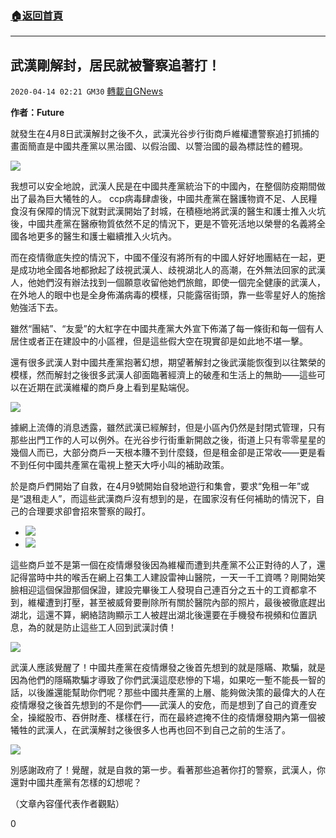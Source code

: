 ###  [:house:返回首頁](https://github.com/ourhimalayas/txt)
---

## 武漢剛解封，居民就被警察追著打！
`2020-04-14 02:21 GM30` [轉載自GNews](https://gnews.org/zh-hant/172238/)

**作者：Future**

就發生在4月8日武漢解封之後不久，武漢光谷步行街商戶維權遭警察追打抓捕的畫面簡直是中國共產黨以黑治國、以假治國、以警治國的最為標誌性的體現。

![](https://s3.amazonaws.com/gnews-media-offload/wp-content/uploads/2020/04/14020025/123edf-1.png)

我想可以安全地說，武漢人民是在中國共產黨統治下的中國內，在整個防疫期間做出了最為巨大犧牲的人。 ccp病毒肆虐後，中國共產黨在醫護物資不足、人民糧食沒有保障的情況下就對武漢開始了封城，在積極地將武漢的醫生和護士推入火坑後，中國共產黨在醫療物質依然不足的情況下，更是不管死活地以榮譽的名義將全國各地更多的醫生和護士繼續推入火坑內。

而在疫情徹底失控的情況下，中國不僅沒有將所有的中國人好好地團結在一起，更是成功地全國各地都掀起了歧視武漢人、歧視湖北人的高潮，在外無法回家的武漢人，他她們沒有辦法找到一個願意收留他她們旅館，即使一個完全健康的武漢人，在外地人的眼中也是全身佈滿病毒的模樣，只能露宿街頭，靠一些零星好人的施捨勉強活下去。

雖然“團結”、“友愛”的大紅字在中國共產黨大外宣下佈滿了每一條街和每一個有人居住或者正在建設中的小區裡，但是這些假大空在現實卻是如此地不堪一擊。

還有很多武漢人對中國共產黨抱著幻想，期望著解封之後武漢能恢復到以往繁榮的模樣，然而解封之後很多武漢人卻面臨著經濟上的破產和生活上的無助——這些可以在近期在武漢維權的商戶身上看到星點端倪。

![](https://s3.amazonaws.com/gnews-media-offload/wp-content/uploads/2020/04/14020156/aSDFGH-1.png)

據網上流傳的消息透露，雖然武漢已經解封，但是小區內仍然是封閉式管理，只有那些出門工作的人可以例外。在光谷步行街重新開啟之後，街道上只有零零星星的幾個人而已，大部分商戶一天根本賺不到什麼錢，但是租金卻是正常收——更是看不到任何中國共產黨在電視上整天大呼小叫的補助政策。

於是商戶們開始了自救，在4月9號開始自發地遊行和集會，要求“免租一年”或是“退租走人”，而這些武漢商戶沒有想到的是，在國家沒有任何補助的情況下，自己的合理要求卻會招來警察的毆打。

- ![](https://s3.amazonaws.com/gnews-media-offload/wp-content/uploads/2020/04/14020304/ADSGDHFJGK.png)
- ![](https://s3.amazonaws.com/gnews-media-offload/wp-content/uploads/2020/04/14020317/ASDDSHGJK.png)


這些商戶並不是第一個在疫情爆發後因為維權而遭到共產黨不公正對待的人了，還記得當時中共的喉舌在網上召集工人建設雷神山醫院，一天一千工資嗎？剛開始笑臉相迎這個保證那個保證，建設完畢後工人發現自己連百分之五十的工資都拿不到，維權遭到打壓，甚至被威脅要刪除所有關於醫院內部的照片，最後被徹底趕出湖北，這還不算，網絡諮詢顯示工人被趕出湖北後還要在手機發布視頻和位置訊息，為的就是防止這些工人回到武漢討債！

![](https://s3.amazonaws.com/gnews-media-offload/wp-content/uploads/2020/04/14020403/ASFDHG-1.png)

武漢人應該覺醒了！中國共產黨在疫情爆發之後首先想到的就是隱瞞、欺騙，就是因為他們的隱瞞欺騙才導致了你們武漢這麼悲慘的下場，如果吃一塹不能長一智的話，以後誰還能幫助你們呢？那些中國共產黨的上層、能夠做決策的最偉大的人在疫情爆發之後首先想到的不是你們——武漢人的安危，而是想到了自己的資產安全，操縱股市、吞併財產、樣樣在行，而在最終遮掩不住的疫情爆發期內第一個被犧牲的武漢人，在武漢解封之後很多人也再也回不到自己之前的生活了。

![](https://s3.amazonaws.com/gnews-media-offload/wp-content/uploads/2020/04/14020459/WERTYU-1.png)

別感謝政府了！覺醒，就是自救的第一步。看著那些追著你打的警察，武漢人，你還對中國共產黨有怎樣的幻想呢？

（文章內容僅代表作者觀點）

0

